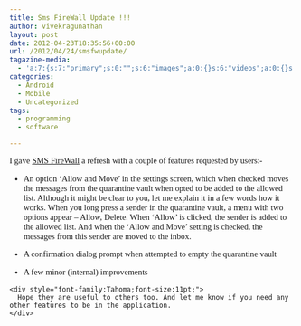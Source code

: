 ```yaml
---
title: Sms FireWall Update !!!
author: vivekragunathan
layout: post
date: 2012-04-23T18:35:56+00:00
url: /2012/04/24/smsfwupdate/
tagazine-media:
  - 'a:7:{s:7:"primary";s:0:"";s:6:"images";a:0:{}s:6:"videos";a:0:{}s:11:"image_count";s:1:"0";s:6:"author";s:8:"16968609";s:7:"blog_id";s:8:"16420864";s:9:"mod_stamp";s:19:"2012-04-23 18:35:56";}'
categories:
  - Android
  - Mobile
  - Uncategorized
tags:
  - programming
  - software

---
```

<div style="text-align:left;" dir="ltr">
  <div style="font-family:Tahoma;font-size:11pt;">
    I gave <a href="https://play.google.com/store/apps/details?id=com.vivekr.smsfirewall" target="_blank">SMS FireWall</a> a refresh with a couple of features requested by users:-
  </div>
  
  <ul style="font-family:Tahoma;font-size:11pt;">
    <li>
      An option &#8216;Allow and Move&#8217; in the settings screen, which when checked moves the messages from the quarantine vault when opted to be added to the allowed list. Although it might be clear to you, let me explain it in a few words how it works. When you long press a sender in the quarantine vault, a menu with two options appear &#8211; Allow, Delete. When &#8216;Allow&#8217; is clicked, the sender is added to the allowed list. And when the &#8216;Allow and Move&#8217; setting is checked, the messages from this sender are moved to the inbox.
    </li>
  </ul>
  
  <ul style="font-family:Tahoma;font-size:11pt;">
    <li>
      A confirmation dialog prompt when attempted to empty the quarantine vault
    </li>
  </ul>
  
  <div>
    <ul style="font-family:Tahoma;font-size:11pt;">
      <li>
        A few minor (internal) improvements
      </li>
    </ul>
    
    <div style="font-family:Tahoma;font-size:11pt;">
      Hope they are useful to others too. And let me know if you need any other features to be in the application.
    </div>
  </div>
</div>